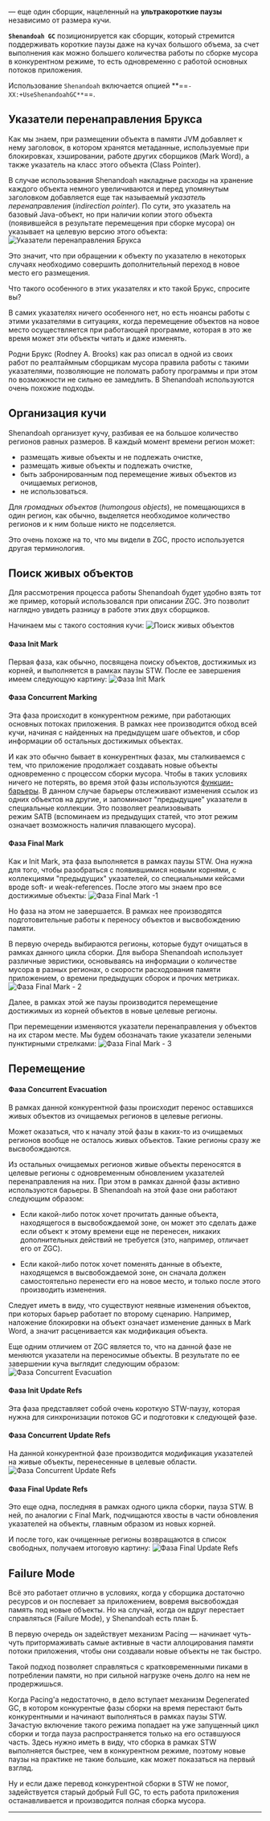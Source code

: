 — еще один сборщик, нацеленный на **ультракороткие паузы** независимо от размера кучи.

**`Shenandoah GC`** позиционируется как сборщик, который стремится поддерживать короткие паузы даже на кучах большого объема, за счет выполнения как можно большего количества работы по сборке мусора в конкурентном режиме, то есть одновременно с работой основных потоков приложения.

Использование `Shenandoah` включается опцией **==`-XX:+UseShenandoahGC**`==.

## Указатели перенаправления Брукса

Как мы знаем, при размещении объекта в памяти JVM добавляет к нему заголовок, в котором хранятся метаданные, используемые при блокировках, хэшировании, работе других сборщиков (Mark Word), а также указатель на класс этого объекта (Class Pointer).

В случае использования Shenandoah накладные расходы на хранение каждого объекта немного увеличиваются и перед упомянутым заголовком добавляется еще так называемый _указатель перенаправления_ (_indirection pointer_). По сути, это указатель на базовый Java-объект, но при наличии копии этого объекта (появившейся в результате перемещения при сборке мусора) он указывает на целевую версию этого объекта:
![Указатели перенаправления Брукса](_Attachments_Shenandoah_GC/Shenandoah_GC_01.png)

Это значит, что при обращении к объекту по указателю в некоторых случаях необходимо совершить дополнительный переход в новое место его размещения.

Что такого особенного в этих указателях и кто такой Брукс, спросите вы?

В самих указателях ничего особенного нет, но есть нюансы работы с этими указателями в ситуациях, когда перемещение объектов на новое место осуществляется при работающей программе, которая в это же время может эти объекты читать и даже изменять.

Родни Брукс (Rodney A. Brooks) как раз описал в одной из своих работ по реалтаймным сборщикам мусора правила работы с такими указателями, позволяющие не поломать работу программы и при этом по возможности не сильно ее замедлить. В Shenandoah используются очень похожие подходы.

## Организация кучи

Shenandoah организует кучу, разбивая ее на большое количество регионов равных размеров. В каждый момент времени регион может:

- размещать живые объекты и не подлежать очистке,    
- размещать живые объекты и подлежать очистке,    
- быть забронированным под перемещение живых объектов из очищаемых регионов,    
- не использоваться.    

Для _громадных объектов_ (_humongous objects_), не помещающихся в один регион, как обычно, выделяется необходимое количество регионов и к ним больше никто не подселяется.

Это очень похоже на то, что мы видели в ZGC, просто используется другая терминология.

## Поиск живых объектов
Для рассмотрения процесса работы Shenandoah будет удобно взять тот же пример, который использовался при описании ZGC. Это позволит наглядно увидеть разницу в работе этих двух сборщиков.

Начинаем мы с такого состояния кучи:
![Поиск живых объектов](_Attachments_Shenandoah_GC/Shenandoah_GC_02.png)

#### Фаза Init Mark
Первая фаза, как обычно, посвящена поиску объектов, достижимых из корней, и выполняется в рамках паузы STW. После ее завершения имеем следующую картину:
![Фаза Init Mark](_Attachments_Shenandoah_GC/Shenandoah_GC_03.png)

#### Фаза Concurrent Marking
Эта фаза происходит в конкурентном режиме, при работающих основных потоках приложения. В рамках нее производится обход всей кучи, начиная с найденных на предыдущем шаге объектов, и сбор информации об остальных достижимых объектах.

И как это обычно бывает в конкурентных фазах, мы сталкиваемся с тем, что приложение продолжает создавать новые объекты одновременно с процессом сборки мусора. Чтобы в таких условиях ничего не потерять, во время этой фазы используются [функции-барьеры](https://habr.com/ru/post/680038/#barriers). В данном случае барьеры отслеживают изменения ссылок из одних объектов на другие, и запоминают "предыдущие" указатели в специальные коллекции. Это позволяет реализовывать режим SATB (вспоминаем из предыдущих статей, что этот режим означает возможность наличия плавающего мусора).

#### Фаза Final Mark
Как и Init Mark, эта фаза выполняется в рамках паузы STW. Она нужна для того, чтобы разобраться с появившимися новыми корнями, с коллекциями "предыдущих" указателей, со специальными кейсами вроде soft- и weak-references. После этого мы знаем про все достижимые объекты:
![Фаза Final Mark -1](_Attachments_Shenandoah_GC/Shenandoah_GC_04.png)

Но фаза на этом не завершается. В рамках нее производятся подготовительные работы к переносу объектов и высвобождению памяти.

В первую очередь выбираются регионы, которые будут очищаться в рамках данного цикла сборки. Для выбора Shenandoah использует различные эвристики, основываясь на информации о количестве мусора в разных регионах, о скорости расходования памяти приложением, о времени предыдущих сборок и прочих метриках.
![Фаза Final Mark - 2](_Attachments_Shenandoah_GC/Shenandoah_GC_05.png)

Далее, в рамках этой же паузы производится перемещение достижимых из корней объектов в новые целевые регионы.

При перемещении изменяются указатели перенаправления у объектов на их старом месте. Мы будем обозначать такие указатели зелеными пунктирными стрелками:
![Фаза Final Mark - 3](_Attachments_Shenandoah_GC/Shenandoah_GC_06.png)

## Перемещение

#### Фаза Concurrent Evacuation
В рамках данной конкурентной фазы происходит перенос оставшихся живых объектов из очищаемых регионов в целевые регионы.

Может оказаться, что к началу этой фазы в каких-то из очищаемых регионов вообще не осталось живых объектов. Такие регионы сразу же высвобождаются.

Из остальных очищаемых регионов живые объекты переносятся в целевые регионы с одновременным обновлением указателей перенаправления на них. При этом в рамках данной фазы активно используются барьеры. В Shenandoah на этой фазе они работают следующим образом:

- Если какой-либо поток хочет прочитать данные объекта, находящегося в высвобождаемой зоне, он может это сделать даже если объект к этому времени еще не перенесен, никаких дополнительных действий не требуется (это, например, отличает его от ZGC).
    
- Если какой-либо поток хочет поменять данные в объекте, находящемся в высвобождаемой зоне, он сначала должен самостоятельно перенести его на новое место, и только после этого производить изменения.    

Следует иметь в виду, что существуют неявные изменения объектов, при которых барьер работает по второму сценарию. Например, наложение блокировки на объект означает изменение данных в Mark Word, а значит расценивается как модификация объекта.

Еще одним отличием от ZGC является то, что на данной фазе не меняются указатели на переносимые объекты. В результате по ее завершении куча выглядит следующим образом:
![Фаза Concurrent Evacuation](_Attachments_Shenandoah_GC/Shenandoah_GC_07.png)

#### Фаза Init Update Refs
Эта фаза представляет собой очень короткую STW-паузу, которая нужна для синхронизации потоков GC и подготовки к следующей фазе.

#### Фаза Concurrent Update Refs
На данной конкурентной фазе производится модификация указателей на живые объекты, перенесенные в целевые области.
![Фаза Concurrent Update Refs](_Attachments_Shenandoah_GC/Shenandoah_GC_08.png)

#### Фаза Final Update Refs
Это еще одна, последняя в рамках одного цикла сборки, пауза STW. В ней, по аналогии с Final Mark, подчищаются хвосты в части обновления указателей на объекты, главным образом из новых корней.

И после того, как очищенные регионы возвращаются в список свободных, получаем итоговую картину:
![Фаза Final Update Refs](_Attachments_Shenandoah_GC/Shenandoah_GC_09.png)

## Failure Mode
Всё это работает отлично в условиях, когда у сборщика достаточно ресурсов и он поспевает за приложением, вовремя высвобождая память под новые объекты. Но на случай, когда он вдруг перестает справляться (Failure Mode), у Shenandoah есть план Б.

В первую очередь он задействует механизм Pacing — начинает чуть-чуть притормаживать самые активные в части аллоцирования памяти потоки приложения, чтобы они создавали новые объекты не так быстро.

Такой подход позволяет справляться с кратковременными пиками в потреблении памяти, но при сильной нагрузке очень долго на нем не продержишься.

Когда Pacing'а недостаточно, в дело вступает механизм Degenerated GC, в котором конкурентые фазы сборки на время перестают быть конкурентными и начинают выполняться в рамках паузы STW. Зачастую включение такого режима попадает на уже запущенный цикл сборки и тогда пауза распространяется только на его оставшуюся часть. Здесь нужно иметь в виду, что сборка в рамках STW выполняется быстрее, чем в конкурентном режиме, поэтому новые паузы на практике не такие большие, как может показаться на первый взгляд.

Ну и если даже перевод конкурентной сборки в STW не помог, задействуется старый добрый Full GC, то есть работа приложения останавливается и производится полная сборка мусора.

---
